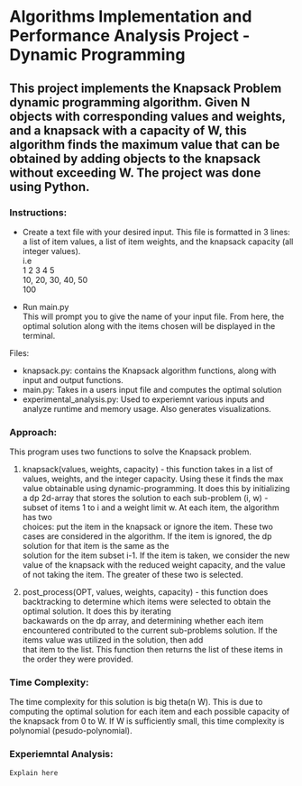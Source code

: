 # Algorithms Implementation and Performance Analysis Project - Dynamic Programming

## This project implements the Knapsack Problem dynamic programming algorithm. Given N objects with corresponding values and weights, and a knapsack with a capacity of W, this algorithm finds the maximum value that can be obtained by adding objects to the knapsack without exceeding W. The project was done using Python.

### Instructions:
- Create a text file with your desired input. This file is formatted in 3 lines: a list of item values, a list of item weights, and the knapsack capacity (all integer values).  
  i.e  
  1 2 3 4 5  
  10, 20, 30, 40, 50  
  100  

- Run main.py  
  This will prompt you to give the name of your input file. From here, the optimal solution along with the items chosen will be displayed in the terminal.

Files:
- knapsack.py: contains the Knapsack algorithm functions, along with input and output functions.
- main.py: Takes in a users input file and computes the optimal solution
- experimental_analysis.py: Used to experiemnt various inputs and analyze runtime and memory usage. Also generates visualizations.

### Approach:
This program uses two functions to solve the Knapsack problem.  
1. knapsack(values, weights, capacity) - this function takes in a list of values, weights, and the integer capacity. Using these it finds the max value obtainable using dynamic-programming.
   It does this by initializing a dp 2d-array that stores the solution to each sub-problem (i, w) - subset of items 1 to i and a weight limit w. At each item, the algorithm has two   
   choices: put the item in the knapsack or ignore the item. These two cases are considered in the algorithm. If the item is ignored, the dp solution for that item is the same as the   
   solution for the item subset i-1. If the item is taken, we consider the new value of the knapsack with the reduced weight capacity, and the value of not taking the item. The greater of 
   these two is selected.

2. post_process(OPT, values, weights, capacity) - this function does backtracking to determine which items were selected to obtain the optimal solution. It does this by iterating   
   backawards on the dp array, and determining whether each item encountered contributed to the current sub-problems solution. If the items value was utilized in the solution, then add   
   that item to the list. This function then returns the list of these items in the order they were provided.

### Time Complexity:
  The time complexity for this solution is big theta(n W). This is due to computing the optimal solution for each item and each possible capacity of the knapsack from 0 to W. If W is 
  sufficiently small, this time complexity is polynomial (pesudo-polynomial).

### Experiemntal Analysis:
    Explain here
   

